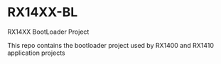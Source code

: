 # RX14XX-BL
RX14XX BootLoader Project

This repo contains the bootloader project used by RX1400 and RX1410 application projects
